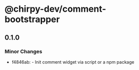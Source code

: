 # @chirpy-dev/comment-bootstrapper

## 0.1.0

### Minor Changes

- f4846ab: - Init comment widget via script or a npm package
